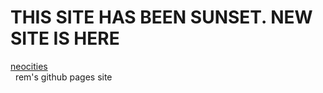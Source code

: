 # THIS SITE HAS BEEN SUNSET. NEW SITE IS HERE
[neocities](https://remalucard.neocities.org)  
&nbsp;
rem's github pages site
